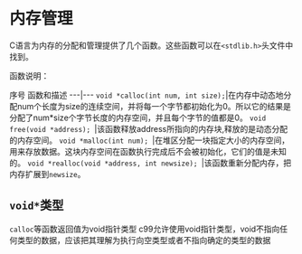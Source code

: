 # 内存管理

C语言为内存的分配和管理提供了几个函数。这些函数可以在` <stdlib.h> `头文件中找到。

函数说明：

序号	函数和描述
---|---
`void *calloc(int num, int size);`|在内存中动态地分配num个长度为size的连续空间，并将每一个字节都初始化为0。所以它的结果是分配了num*size个字节长度的内存空间，并且每个字节的值都是0。
`void free(void *address); `|该函数释放address所指向的内存块,释放的是动态分配的内存空间。
`void *malloc(int num); `|在堆区分配一块指定大小的内存空间，用来存放数据。这块内存空间在函数执行完成后不会被初始化，它们的值是未知的。
`void *realloc(void *address, int newsize); `|该函数重新分配内存，把内存扩展到`newsize`。

## `void*`类型

`calloc`等函数返回值为void指针类型 c99允许使用void指针类型，void不指向任何类型的数据，应该把其理解为执行向空类型或者不指向确定的类型的数据